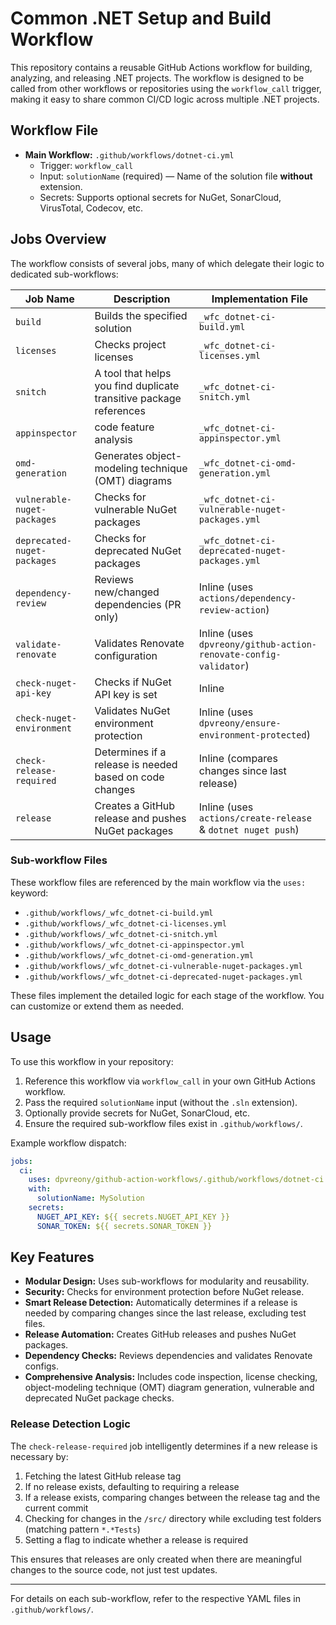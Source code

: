 # Common .NET Setup and Build Workflow

This repository contains a reusable GitHub Actions workflow for building, analyzing, and releasing .NET projects. The workflow is designed to be called from other workflows or repositories using the `workflow_call` trigger, making it easy to share common CI/CD logic across multiple .NET projects.

## Workflow File

- **Main Workflow:** `.github/workflows/dotnet-ci.yml`
  - Trigger: `workflow_call`
  - Input: `solutionName` (required) — Name of the solution file **without** extension.
  - Secrets: Supports optional secrets for NuGet, SonarCloud, VirusTotal, Codecov, etc.

## Jobs Overview

The workflow consists of several jobs, many of which delegate their logic to dedicated sub-workflows:

| Job Name                  | Description                                           | Implementation File                                   |
|---------------------------|------------------------------------------------------|-------------------------------------------------------|
| `build`                   | Builds the specified solution                        | `_wfc_dotnet-ci-build.yml`                            |
| `licenses`                | Checks project licenses                              | `_wfc_dotnet-ci-licenses.yml`                         |
| `snitch`                  | A tool that helps you find duplicate transitive package references | `_wfc_dotnet-ci-snitch.yml`                           |
| `appinspector`            | code feature analysis                                 | `_wfc_dotnet-ci-appinspector.yml`                     |
| `omd-generation`          | Generates object-modeling technique (OMT) diagrams   | `_wfc_dotnet-ci-omd-generation.yml`                   |
| `vulnerable-nuget-packages` | Checks for vulnerable NuGet packages               | `_wfc_dotnet-ci-vulnerable-nuget-packages.yml`        |
| `deprecated-nuget-packages` | Checks for deprecated NuGet packages               | `_wfc_dotnet-ci-deprecated-nuget-packages.yml`        |
| `dependency-review`       | Reviews new/changed dependencies (PR only)           | Inline (uses `actions/dependency-review-action`)       |
| `validate-renovate`       | Validates Renovate configuration                     | Inline (uses `dpvreony/github-action-renovate-config-validator`) |
| `check-nuget-api-key`     | Checks if NuGet API key is set                       | Inline                                                |
| `check-nuget-environment` | Validates NuGet environment protection               | Inline (uses `dpvreony/ensure-environment-protected`)  |
| `check-release-required`  | Determines if a release is needed based on code changes | Inline (compares changes since last release)       |
| `release`                 | Creates a GitHub release and pushes NuGet packages   | Inline (uses `actions/create-release` & `dotnet nuget push`) |

### Sub-workflow Files

These workflow files are referenced by the main workflow via the `uses:` keyword:

- `.github/workflows/_wfc_dotnet-ci-build.yml`
- `.github/workflows/_wfc_dotnet-ci-licenses.yml`
- `.github/workflows/_wfc_dotnet-ci-snitch.yml`
- `.github/workflows/_wfc_dotnet-ci-appinspector.yml`
- `.github/workflows/_wfc_dotnet-ci-omd-generation.yml`
- `.github/workflows/_wfc_dotnet-ci-vulnerable-nuget-packages.yml`
- `.github/workflows/_wfc_dotnet-ci-deprecated-nuget-packages.yml`

These files implement the detailed logic for each stage of the workflow. You can customize or extend them as needed.

## Usage

To use this workflow in your repository:

1. Reference this workflow via `workflow_call` in your own GitHub Actions workflow.
2. Pass the required `solutionName` input (without the `.sln` extension).
3. Optionally provide secrets for NuGet, SonarCloud, etc.
4. Ensure the required sub-workflow files exist in `.github/workflows/`.

Example workflow dispatch:

```yaml
jobs:
  ci:
    uses: dpvreony/github-action-workflows/.github/workflows/dotnet-ci.yml@main
    with:
      solutionName: MySolution
    secrets:
      NUGET_API_KEY: ${{ secrets.NUGET_API_KEY }}
      SONAR_TOKEN: ${{ secrets.SONAR_TOKEN }}
```

## Key Features

- **Modular Design:** Uses sub-workflows for modularity and reusability.
- **Security:** Checks for environment protection before NuGet release.
- **Smart Release Detection:** Automatically determines if a release is needed by comparing changes since the last release, excluding test files.
- **Release Automation:** Creates GitHub releases and pushes NuGet packages.
- **Dependency Checks:** Reviews dependencies and validates Renovate configs.
- **Comprehensive Analysis:** Includes code inspection, license checking, object-modeling technique (OMT) diagram generation, vulnerable and deprecated NuGet package checks.

### Release Detection Logic

The `check-release-required` job intelligently determines if a new release is necessary by:

1. Fetching the latest GitHub release tag
2. If no release exists, defaulting to requiring a release
3. If a release exists, comparing changes between the release tag and the current commit
4. Checking for changes in the `/src/` directory while excluding test folders (matching pattern `*.*Tests`)
5. Setting a flag to indicate whether a release is required

This ensures that releases are only created when there are meaningful changes to the source code, not just test updates.

---

For details on each sub-workflow, refer to the respective YAML files in `.github/workflows/`.
